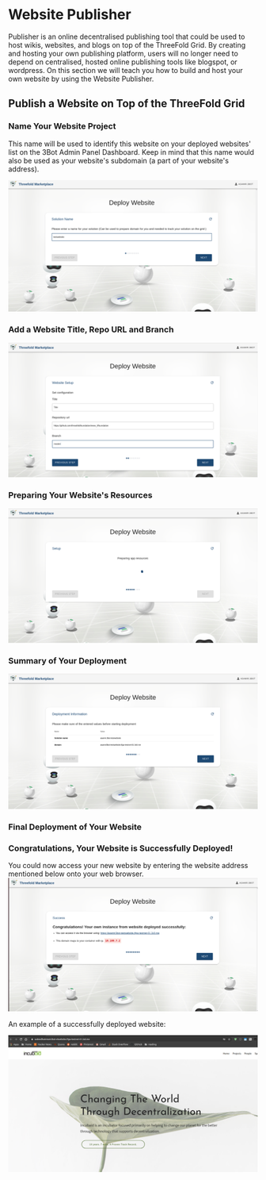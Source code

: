 # Website Publisher

Publisher is an online decentralised publishing tool that could be used to host wikis, websites, and blogs on top of the ThreeFold Grid. By creating and hosting your own publishing platform, users will no longer need to depend on centralised, hosted online publishing tools like blogspot, or wordpress. On this section we will teach you how to build and host your own website by using the Website Publisher.

## Publish a Website on Top of the ThreeFold Grid

### Name Your Website Project

This name will be used to identify this website on your deployed websites' list on the 3Bot Admin Panel Dashboard. Keep in mind that this name would also be used as your website's subdomain (a part of your website's address).

![](./img/website_1.png)


### Add a Website Title, Repo URL and Branch

![](./img/website_2.png)


### Preparing Your Website's Resources

![](./img/website_7.png)

### Summary of Your Deployment

![](./img/website_8.png)

### Final Deployment of Your Website

### Congratulations, Your Website is Successfully Deployed!
You could now access your new website by entering the website address mentioned below onto your web browser.
![](./img/website_10.png)


An example of a successfully deployed website:

![](./img/website_11.png)
